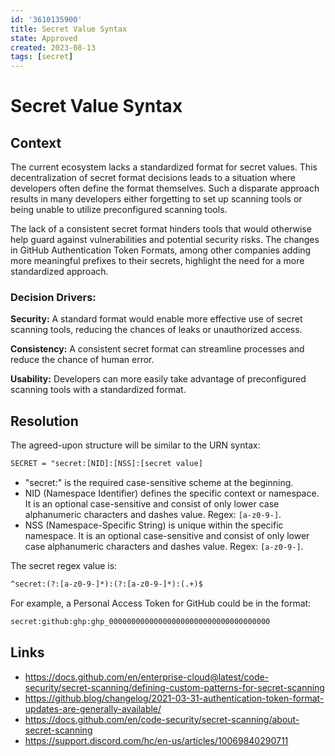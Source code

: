 ```yaml
---
id: '3610135900'
title: Secret Value Syntax
state: Approved
created: 2023-08-13
tags: [secret]
---
```


# Secret Value Syntax

## Context

The current ecosystem lacks a standardized format for secret values. This
decentralization of secret format decisions leads to a situation where
developers often define the format themselves. Such a disparate approach results
in many developers either forgetting to set up scanning tools or being unable to
utilize preconfigured scanning tools.

The lack of a consistent secret format hinders tools that would otherwise help
guard against vulnerabilities and potential security risks. The changes in
GitHub Authentication Token Formats, among other companies adding more
meaningful prefixes to their secrets, highlight the need for a more standardized
approach.

### Decision Drivers:

**Security:** A standard format would enable more effective use of secret
scanning tools, reducing the chances of leaks or unauthorized access.

**Consistency:** A consistent secret format can streamline processes and reduce
the chance of human error.

**Usability:** Developers can more easily take advantage of preconfigured
scanning tools with a standardized format.

## Resolution

The agreed-upon structure will be similar to the URN syntax:

```txt
SECRET = "secret:[NID]:[NSS]:[secret value]
```

- "secret:" is the required case-sensitive scheme at the beginning.
- NID (Namespace Identifier) defines the specific context or namespace.
  It is an optional case-sensitive and consist of only lower case alphanumeric
  characters and dashes value. Regex: `[a-z0-9-]`.
- NSS (Namespace-Specific String) is unique within the specific namespace.
  It is an optional case-sensitive and consist of only lower case alphanumeric
  characters and dashes value. Regex: `[a-z0-9-]`.

The secret regex value is:

```txt
^secret:(?:[a-z0-9-]*):(?:[a-z0-9-]*):(.+)$
```

For example, a Personal Access Token for GitHub could be in the format:

```txt
secret:github:ghp:ghp_000000000000000000000000000000000000
```

## Links

- <https://docs.github.com/en/enterprise-cloud@latest/code-security/secret-scanning/defining-custom-patterns-for-secret-scanning>
- <https://github.blog/changelog/2021-03-31-authentication-token-format-updates-are-generally-available/>
- <https://docs.github.com/en/code-security/secret-scanning/about-secret-scanning>
- <https://support.discord.com/hc/en-us/articles/10069840290711>
